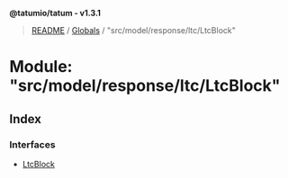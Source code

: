 **@tatumio/tatum - v1.3.1**

> [README](../README.md) / [Globals](../globals.md) / "src/model/response/ltc/LtcBlock"

# Module: "src/model/response/ltc/LtcBlock"

## Index

### Interfaces

* [LtcBlock](../interfaces/_src_model_response_ltc_ltcblock_.ltcblock.md)
